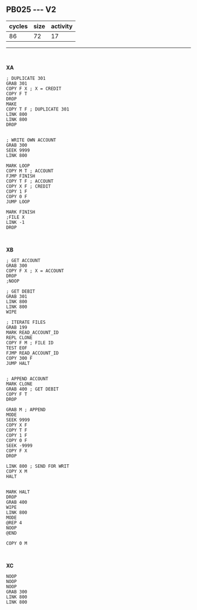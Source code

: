 ## PB025 --- V2

| cycles | size | activity |
| ------ | ---- | -------- |
| 86 | 72 | 17 |
<hr>
<br>

**XA**

```
; DUPLICATE 301
GRAB 301
COPY F X ; X = CREDIT
COPY F T
DROP
MAKE
COPY T F ; DUPLICATE 301
LINK 800
LINK 800
DROP


; WRITE OWN ACCOUNT
GRAB 300
SEEK 9999
LINK 800

MARK LOOP
COPY M T ; ACCOUNT
FJMP FINISH
COPY T F ; ACCOUNT
COPY X F ; CREDIT
COPY 1 F
COPY 0 F
JUMP LOOP

MARK FINISH
;FILE X
LINK -1
DROP
```

<br>

**XB**

```
; GET ACCOUNT
GRAB 300
COPY F X ; X = ACCOUNT
DROP
;NOOP

; GET DEBIT
GRAB 301
LINK 800
LINK 800
WIPE

; ITERATE FILES
GRAB 199
MARK READ_ACCOUNT_ID
REPL CLONE
COPY F M ; FILE ID
TEST EOF
FJMP READ_ACCOUNT_ID
COPY 300 F
JUMP HALT


; APPEND ACCOUNT
MARK CLONE
GRAB 400 ; GET DEBIT
COPY F T
DROP

GRAB M ; APPEND
MODE
SEEK 9999
COPY X F
COPY T F
COPY 1 F
COPY 0 F
SEEK -9999
COPY F X
DROP

LINK 800 ; SEND FOR WRIT
COPY X M
HALT


MARK HALT
DROP
GRAB 400
WIPE
LINK 800
MODE
@REP 4
NOOP
@END

COPY 0 M
```

<br>

**XC**

```
NOOP
NOOP
NOOP
GRAB 300
LINK 800
LINK 800
```
